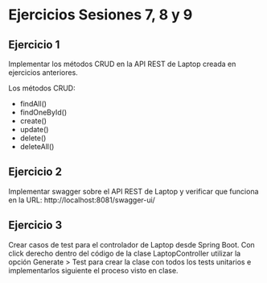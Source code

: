 # Ejercicios Sesiones 7, 8 y 9

## Ejercicio 1

Implementar los métodos CRUD en la API REST de Laptop creada en ejercicios anteriores.

Los métodos CRUD:

- findAll()
- findOneById()
- create()
- update()
- delete()
- deleteAll()

## Ejercicio 2

Implementar swagger sobre el API REST de Laptop y verificar que funciona en la URL: http://localhost:8081/swagger-ui/

## Ejercicio 3

Crear casos de test para el controlador de Laptop desde Spring Boot. Con click derecho dentro del código de la clase LaptopController utilizar la opción Generate > Test para crear la clase con todos los tests unitarios e implementarlos siguiente el proceso visto en clase.